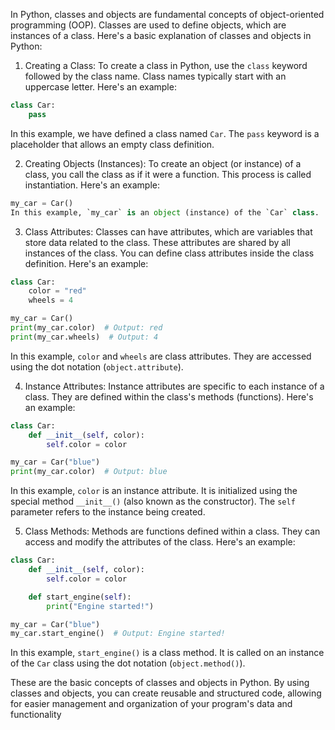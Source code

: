 In Python, classes and objects are fundamental concepts of object-oriented programming (OOP). Classes are used to define objects, which are instances of a class. Here's a basic explanation of classes and objects in Python:

1. Creating a Class:
To create a class in Python, use the `class` keyword followed by the class name. Class names typically start with an uppercase letter. Here's an example:

```python
class Car:
    pass
```
In this example, we have defined a class named `Car`. The `pass` keyword is a placeholder that allows an empty class definition.

2. Creating Objects (Instances):
To create an object (or instance) of a class, you call the class as if it were a function. This process is called instantiation. Here's an example:

```python
my_car = Car()
In this example, `my_car` is an object (instance) of the `Car` class.
```

3. Class Attributes:
Classes can have attributes, which are variables that store data related to the class. These attributes are shared by all instances of the class. You can define class attributes inside the class definition. Here's an example:

```python
class Car:
    color = "red"
    wheels = 4

my_car = Car()
print(my_car.color)  # Output: red
print(my_car.wheels)  # Output: 4
```

In this example, `color` and `wheels` are class attributes. They are accessed using the dot notation (`object.attribute`).

4. Instance Attributes:
Instance attributes are specific to each instance of a class. They are defined within the class's methods (functions). Here's an example:

```python
class Car:
    def __init__(self, color):
        self.color = color

my_car = Car("blue")
print(my_car.color)  # Output: blue
```

In this example, `color` is an instance attribute. It is initialized using the special method `__init__()` (also known as the constructor). The `self` parameter refers to the instance being created.

5. Class Methods:
Methods are functions defined within a class. They can access and modify the attributes of the class. Here's an example:

```python
class Car:
    def __init__(self, color):
        self.color = color

    def start_engine(self):
        print("Engine started!")

my_car = Car("blue")
my_car.start_engine()  # Output: Engine started!
```

In this example, `start_engine()` is a class method. It is called on an instance of the `Car` class using the dot notation (`object.method()`).

These are the basic concepts of classes and objects in Python. By using classes and objects, you can create reusable and structured code, allowing for easier management and organization of your program's data and functionality
